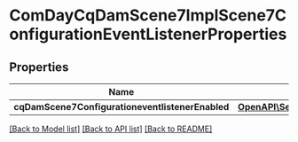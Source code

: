 # ComDayCqDamScene7ImplScene7ConfigurationEventListenerProperties

## Properties
Name | Type | Description | Notes
------------ | ------------- | ------------- | -------------
**cqDamScene7ConfigurationeventlistenerEnabled** | [**OpenAPI\Server\Model\ConfigNodePropertyBoolean**](ConfigNodePropertyBoolean.md) |  | [optional] 

[[Back to Model list]](../README.md#documentation-for-models) [[Back to API list]](../README.md#documentation-for-api-endpoints) [[Back to README]](../README.md)


